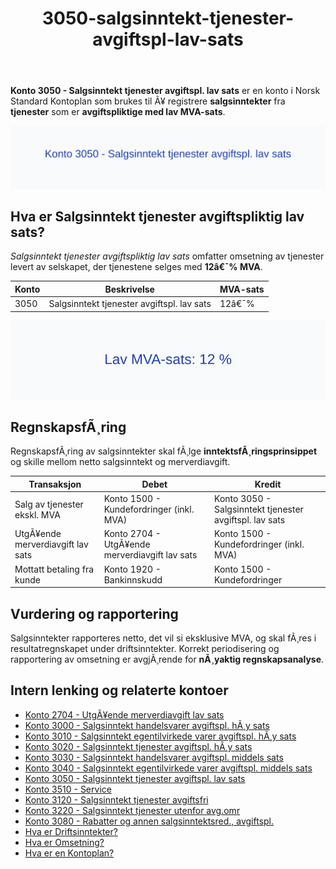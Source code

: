 ﻿---
title: "3050-salgsinntekt-tjenester-avgiftspl-lav-sats"
meta_title: "3050-salgsinntekt-tjenester-avgiftspl-lav-sats"
meta_description: '**Konto 3050 - Salgsinntekt tjenester avgiftspl. lav sats** er en konto i Norsk Standard Kontoplan som brukes til Ã¥ registrere **salgsinntekter** fra **tjenest...'
slug: 3050-salgsinntekt-tjenester-avgiftspl-lav-sats
type: blog
layout: pages/single
---

**Konto 3050 - Salgsinntekt tjenester avgiftspl. lav sats** er en konto i Norsk Standard Kontoplan som brukes til Ã¥ registrere **salgsinntekter** fra **tjenester** som er **avgiftspliktige med lav MVA-sats**.

![Illustrasjon av konto 3050 Salgsinntekt tjenester avgiftspl. lav sats](3050-salgsinntekt-tjenester-avgiftspl-lav-sats-image.svg)

## Hva er Salgsinntekt tjenester avgiftspliktig lav sats?

*Salgsinntekt tjenester avgiftspliktig lav sats* omfatter omsetning av tjenester levert av selskapet, der tjenestene selges med **12â€¯% MVA**.

| Konto | Beskrivelse                                  | MVA-sats |
|-------|----------------------------------------------|----------|
| 3050  | Salgsinntekt tjenester avgiftspl. lav sats   | 12â€¯%     |

![Lav MVA-sats: 12 %](3050-mva-lav-sats.svg)

## RegnskapsfÃ¸ring

RegnskapsfÃ¸ring av salgsinntekter skal fÃ¸lge **inntektsfÃ¸ringsprinsippet** og skille mellom netto salgsinntekt og merverdiavgift.

| Transaksjon                              | Debet                                            | Kredit                                                 |
|------------------------------------------|--------------------------------------------------|-------------------------------------------------------|
| Salg av tjenester ekskl. MVA             | Konto 1500 - Kundefordringer (inkl. MVA)         | Konto 3050 - Salgsinntekt tjenester avgiftspl. lav sats |
| UtgÃ¥ende merverdiavgift lav sats         | Konto 2704 - UtgÃ¥ende merverdiavgift lav sats    | Konto 1500 - Kundefordringer (inkl. MVA)               |
| Mottatt betaling fra kunde               | Konto 1920 - Bankinnskudd                        | Konto 1500 - Kundefordringer                           |

## Vurdering og rapportering

Salgsinntekter rapporteres netto, det vil si eksklusive MVA, og skal fÃ¸res i resultatregnskapet under driftsinntekter. Korrekt periodisering og rapportering av omsetning er avgjÃ¸rende for **nÃ¸yaktig regnskapsanalyse**.

## Intern lenking og relaterte kontoer

* [Konto 2704 - UtgÃ¥ende merverdiavgift lav sats](/blogs/kontoplan/2704-utgaende-merverdiavgift-lav-sats "Konto 2704 - UtgÃ¥ende merverdiavgift lav sats")
* [Konto 3000 - Salgsinntekt handelsvarer avgiftspl. hÃ¸y sats](/blogs/kontoplan/3000-salgsinntekt-handelsvarer-avgiftspl-hoy-sats "Konto 3000 - Salgsinntekt handelsvarer avgiftspl. hÃ¸y sats")
* [Konto 3010 - Salgsinntekt egentilvirkede varer avgiftspl. hÃ¸y sats](/blogs/kontoplan/3010-salgsinntekt-egentilvirkede-varer-avgiftspl-hoy-sats "Konto 3010 - Salgsinntekt egentilvirkede varer avgiftspl. hÃ¸y sats")
* [Konto 3020 - Salgsinntekt tjenester avgiftspl. hÃ¸y sats](/blogs/kontoplan/3020-salgsinntekt-tjenester-avgiftspl-hoy-sats "Konto 3020 - Salgsinntekt tjenester avgiftspl. hÃ¸y sats")
* [Konto 3030 - Salgsinntekt handelsvarer avgiftspl. middels sats](/blogs/kontoplan/3030-salgsinntekt-handelsvarer-avgiftspl-middels-sats "Konto 3030 - Salgsinntekt handelsvarer avgiftspl. middels sats")
* [Konto 3040 - Salgsinntekt egentilvirkede varer avgiftspl. middels sats](/blogs/kontoplan/3040-salgsinntekt-egentilvirkede-varer-avgiftspl-middels-sats "Konto 3040 - Salgsinntekt egentilvirkede varer avgiftspl. middels sats")
* [Konto 3050 - Salgsinntekt tjenester avgiftspl. lav sats](/blogs/kontoplan/3050-salgsinntekt-tjenester-avgiftspl-lav-sats "Konto 3050 - Salgsinntekt tjenester avgiftspl. lav sats")
* [Konto 3510 - Service](/blogs/kontoplan/3510-service "Konto 3510 - Service")
* [Konto 3120 - Salgsinntekt tjenester avgiftsfri](/blogs/kontoplan/3120-salgsinntekt-tjenester-avgiftsfri "Konto 3120 - Salgsinntekt tjenester avgiftsfri")
* [Konto 3220 - Salgsinntekt tjenester utenfor avg.omr](/blogs/kontoplan/3220-salgsinntekt-tjenester-utenfor-avg-omr "Konto 3220 - Salgsinntekt tjenester utenfor avg.omr")
* [Konto 3080 - Rabatter og annen salgsinntektsred., avgiftspl.](/blogs/kontoplan/3080-rabatter-og-annen-salgsinntektsred-avgiftspl "Konto 3080 - Rabatter og annen salgsinntektsred., avgiftspl.")
* [Hva er Driftsinntekter?](/blogs/regnskap/hva-er-driftsinntekter "Hva er Driftsinntekter? Komplett Guide til Driftsinntekter i Regnskap")
* [Hva er Omsetning?](/blogs/regnskap/hva-er-omsetning "Hva er Omsetning? Komplett Guide til Omsetning i Regnskap og Skatt")
* [Hva er en Kontoplan?](/blogs/regnskap/hva-er-kontoplan "Hva er en Kontoplan? Komplett Guide til Kontoplaner i Norsk Regnskap")
